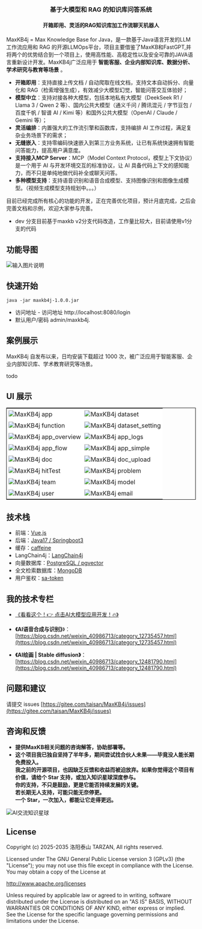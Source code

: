 <h3 align="center">基于大模型和 RAG 的知识库问答系统</h3>
<h4 align="center">开箱即用、灵活的RAG知识库加工作流聊天机器人</h4>


MaxKB4j = Max Knowledge Base for Java，是一款基于Java语言开发的LLM工作流应用和 RAG 的开源LLMOps平台，项目主要借鉴了MaxKB和FastGPT,并将两个的优势结合到一个项目上，使用高性能、高稳定性以及安全可靠的JAVA语言重新设计开发。MaxKB4j广泛应用于 **智能客服、企业内部知识库、数据分析、学术研究与教育等场景** 。

- **开箱即用**：支持直接上传文档 / 自动爬取在线文档，支持文本自动拆分、向量化和 RAG（检索增强生成），有效减少大模型幻觉，智能问答交互体验好；
- **模型中立**：支持对接各种大模型，包括本地私有大模型（DeekSeek R1 / Llama 3 / Qwen 2 等）、国内公共大模型（通义千问 / 腾讯混元 / 字节豆包 / 百度千帆 / 智谱 AI / Kimi 等）和国外公共大模型（OpenAI / Claude / Gemini 等）；
- **灵活编排**：内置强大的工作流引擎和函数库，支持编排 AI 工作过程，满足复杂业务场景下的需求；
- **无缝嵌入**：支持零编码快速嵌入到第三方业务系统，让已有系统快速拥有智能问答能力，提高用户满意度。
- **支持接入MCP Server**：MCP（Model Context Protocol，模型上下文协议）是一个用于 AI 与开发环境交互的标准协议，让 AI 具备代码上下文的感知能力，而不只是单纯地做代码补全或聊天问答。
- **多种模型支持**：支持语音识别和语音合成模型、支持图像识别和图像生成模型。（视频生成模型支持规划中。。。）


目前已经完成所有核心的功能的开发，正在完善优化项目，预计月底完成，之后会完善文档和示例，欢迎大家参与完善。
- dev 分支目前基于maxkb v2分支代码改造，工作量比较大，目前请使用v1分支的代码


## 功能导图
![输入图片说明](image/MaxKB4J.png)

## 快速开始

```
java -jar maxkb4j-1.0.0.jar
```
- 访问地址 - 访问地址 http://localhost:8080/login
- 默认用户/密码 admin/maxkb4j.


## 案例展示

MaxKB4j 自发布以来，日均安装下载超过 1000 次，被广泛应用于智能客服、企业内部知识库、学术教育研究等场景。

todo

## UI 展示


<table style="border-collapse: collapse; border: 1px solid black;">
  <tr>
    <td style="padding: 5px;background-color:#fff;"><img src= "image/app.png" alt="MaxKB4j app"   /></td>
    <td style="padding: 5px;background-color:#fff;"><img src= "image/dataset.png" alt="MaxKB4j dataset"   /></td>
  </tr>
  <tr>
    <td style="padding: 5px;background-color:#fff;"><img src= "image/function.png" alt="MaxKB4j function"   /></td>
    <td style="padding: 5px;background-color:#fff;"><img src= "image/mcp.png" alt="MaxKB4j dataset_setting"   /></td>
  </tr>
 <tr>
    <td style="padding: 5px;background-color:#fff;"><img src= "image/app_overview.png" alt="MaxKB4j app_overview"   /></td>
    <td style="padding: 5px;background-color:#fff;"><img src= "image/app_logs.png" alt="MaxKB4j app_logs"   /></td>
  </tr>
 <tr>
    <td style="padding: 5px;background-color:#fff;"><img src= "image/app_flow.png" alt="MaxKB4j app_flow"   /></td>
    <td style="padding: 5px;background-color:#fff;"><img src= "image/app_simple.png" alt="MaxKB4j app_simple"   /></td>
  </tr>
 <tr>
    <td style="padding: 5px;background-color:#fff;"><img src= "image/doc.png" alt="MaxKB4j doc"   /></td>
    <td style="padding: 5px;background-color:#fff;"><img src= "image/doc_upload.png" alt="MaxKB4j doc_upload"   /></td>
  </tr>
 <tr>
    <td style="padding: 5px;background-color:#fff;"><img src= "image/hitTest.png" alt="MaxKB4j hitTest"   /></td>
    <td style="padding: 5px;background-color:#fff;"><img src= "image/problem.png" alt="MaxKB4j problem"   /></td>
  </tr>
 <tr>
    <td style="padding: 5px;background-color:#fff;"><img src= "image/team.png" alt="MaxKB4j team"   /></td>
    <td style="padding: 5px;background-color:#fff;"><img src= "image/model.png" alt="MaxKB4j model"   /></td>
  </tr>
 <tr>
    <td style="padding: 5px;background-color:#fff;"><img src= "image/user.png" alt="MaxKB4j user"   /></td>
    <td style="padding: 5px;background-color:#fff;"><img src= "image/email.png" alt="MaxKB4j email"   /></td>
  </tr>
</table>

## 技术栈

- 前端：[Vue.js](https://cn.vuejs.org/)
- 后端：[Java17 / Springboot3](https://www.djangoproject.com/)
- 缓存：[caffeine](https://github.com/ben-manes/caffeine)
- LangChain4j：[LangChain4j](https://docs.langchain4j.dev/)
- 向量数据库：[PostgreSQL / pgvector](https://www.postgresql.org/)
- 全文检索数据库：[MongoDB](https://www.mongodb.com/)
- 用户鉴权：[sa-token](https://sa-token.dev33.cn/)

## 我的技术专栏

- [《看看这个！👉 点击AI大模型应用开发！🔥》](https://blog.csdn.net/weixin_40986713/category_12606825.html)

- **《AI语音合成与识别》**》：[https://blog.csdn.net/weixin_40986713/category_12735457.html](https://blog.csdn.net/weixin_40986713/category_12735457.html)

- **《AI绘画 | Stable diffusion》**：[https://blog.csdn.net/weixin_40986713/category_12481790.html](https://blog.csdn.net/weixin_40986713/category_12481790.html)

## 问题和建议

请提交 issues [https://gitee.com/taisan/MaxKB4j/issues](https://gitee.com/taisan/MaxKB4j/issues)

## 咨询和反馈
- **提供MaxKB相关问题的咨询解答，协助部署等。**
- **这个项目我已独自坚持了半年多，期间尝试找合伙人未果——毕竟没人能长期免费投入。<br>我之前的开源项目，也因缺乏反馈和收益而被迫放弃。如果你觉得这个项目有价值，请给个 Star 支持，或加入知识星球深度参与。<br>
你的支持，不只是鼓励，更是它能否持续发展的关键。<br>若长期无人支持，可能只能无奈停更。<br>一个 Star，一次加入，都能让它走得更远。**

![AI交流知识星球](image/gitee_zsxq.png)

## License

Copyright (c) 2025-2035 洛阳泰山 TARZAN, All rights reserved.

Licensed under The GNU General Public License version 3 (GPLv3)  (the "License");  you may not use this file except in compliance with the License. You may obtain a copy of the License at

<http://www.apache.org/licenses>

Unless required by applicable law or agreed to in writing, software distributed under the License is distributed on an "AS IS" BASIS, WITHOUT WARRANTIES OR CONDITIONS OF ANY KIND, either express or implied. See the License for the specific language governing permissions and limitations under the License.
